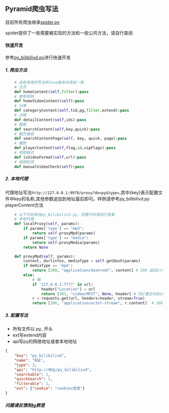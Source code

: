 
## Pyramid爬虫写法

目前所有爬虫继承[spider.py](https://github.com/lm317379829/PyramidStore/blob/main/base/spider.py)

spider提供了一些需要被实现的方法和一些公共方法，请自行查阅

#### 快速开发

参考[py_bilibilivd.py](https://github.com/lm317379829/PyramidStore/blob/main/plugin/py_bilibilivd.py)进行快速开发
##### 1. 爬虫方法

```python
    # 这些具体的写法和Java版本的爬虫一致
    # 主页
    def homeContent(self,filter):pass
    # 推荐视频
    def homeVideoContent(self):pass
    # 分类
    def categoryContent(self,tid,pg,filter,extend):pass
    # 详情
    def detailContent(self,ids):pass
    # 搜索
    def searchContent(self,key,quick):pass
    # 翻页搜索
    def searchContentPage(self, key, quick, page):pass
    # 播放
    def playerContent(self,flag,id,vipFlags):pass
    # 视频格式
    def isVideoFormat(self,url):pass
    # 视频检测
    def manualVideoCheck(self):pass
```

##### 2. 本地代理

代理地址写法```http://127.0.0.1:9978/proxy?do=py&type=```,其中{key}表示配置文件中key的名称,其他参数追加到地址最后即可。样例请参考py_bilibilivd.py playerContent方法

```python
    # 以下代码来自py_bilibilivd.py，完整代码请自行查看 
    # 本地代理
	def localProxy(self, params):
		if params['type'] == "mpd":
			return self.proxyMpd(params)
		if params['type'] == "media":
			return self.proxyMedia(params)
		return None

	def proxyMpd(self, params):
		content, durlinfos, mediaType = self.getDash(params)
		if mediaType == 'mpd':
			return [200, "application/dash+xml", content] # 200 返回string
		else:
			# 略
			if '127.0.0.1:7777' in url:
				header["Location"] = url
				return [302, "video/MP2T", None, header] # 302重定向到url
			r = requests.get(url, headers=header, stream=True)
			return [206, "application/octet-stream", r.content]  # 206 返回bytes
```
##### 3. 配置写法

* 所有文件以 py_ 开头
* ext写extend内容
* api写py的网络地址或者本地地址

```json
{
    "key": "py_bilibilivd",
    "name": "B站",
    "type": 3,
    "api": "http://地址/py_bilibilivd",
    "searchable": 1,
    "quickSearch": 1,
    "filterable": 1,
    "ext": {"cookie": "cookies信息"}
}
```

##### 问题请反馈到[tg](https://t.me/+A3SLQRmPVi9kOThl)群里
